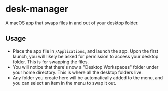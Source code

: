 # desk-manager
 A macOS app that swaps files in and out of your desktop folder.

## Usage
* Place the app file in `/Applications`, and launch the app. Upon the first launch, you will likely be asked for permission to access your desktop folder. This is for swapping the files.
* You will notice that there's now a "Desktop Workspaces" folder under your home directory. This is where all the desktop folders live.
* Any folder you create here will be automatically added to the menu, and you can select an item in the menu to swap it out.
